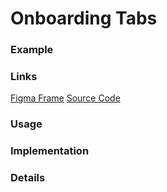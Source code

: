 # Onboarding Tabs
### Example

### Links
[Figma Frame]()
[Source Code]()

### Usage

### Implementation

### Details